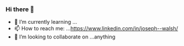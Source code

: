 ### Hi there 👋

- 🌱 I’m currently learning ...
- 📫 How to reach me: ...https://www.linkedin.com/in/joseph--walsh/
- 👯 I’m looking to collaborate on ...anything

<!--
**NottheUnicorn/NottheUnicorn** is a ✨ _special_ ✨ repository because its `README.md` (this file) appears on your GitHub profile.

Here are some ideas to get you started:

- 🔭 I’m currently working on ...
- 🌱 I’m currently learning ...
- 👯 I’m looking to collaborate on ...
- 🤔 I’m looking for help with ...
- 💬 Ask me about ...
- 📫 How to reach me: ...
- 😄 Pronouns: ...
- ⚡ Fun fact: ...
-->
